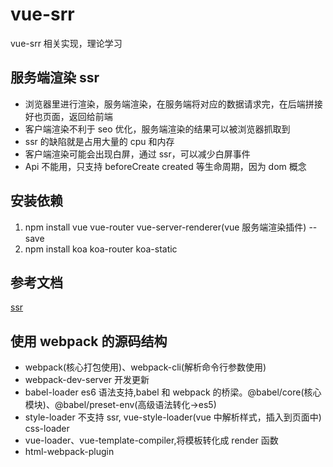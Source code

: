 # vue-srr

vue-srr 相关实现，理论学习

## 服务端渲染 ssr

- 浏览器里进行渲染，服务端渲染，在服务端将对应的数据请求完，在后端拼接好也页面，返回给前端
- 客户端渲染不利于 seo 优化，服务端渲染的结果可以被浏览器抓取到
- ssr 的缺陷就是占用大量的 cpu 和内存
- 客户端渲染可能会出现白屏，通过 ssr，可以减少白屏事件
- Api 不能用，只支持 beforeCreate created 等生命周期，因为 dom 概念

## 安装依赖

1. npm install vue vue-router vue-server-renderer(vue 服务端渲染插件) --save
2. npm install koa koa-router koa-static

## 参考文档

[ssr](https://ssr.vuejs.org/zh/guide/#%E4%BD%BF%E7%94%A8%E4%B8%80%E4%B8%AA%E9%A1%B5%E9%9D%A2%E6%A8%A1%E6%9D%BF)

## 使用 webpack 的源码结构

- webpack(核心打包使用)、webpack-cli(解析命令行参数使用)
- webpack-dev-server 开发更新
- babel-loader es6 语法支持,babel 和 webpack 的桥梁。@babel/core(核心模块)、@babel/preset-env(高级语法转化->es5)
- style-loader 不支持 ssr, vue-style-loader(vue 中解析样式，插入到页面中) css-loader
- vue-loader、vue-template-compiler,将模板转化成 render 函数
- html-webpack-plugin
